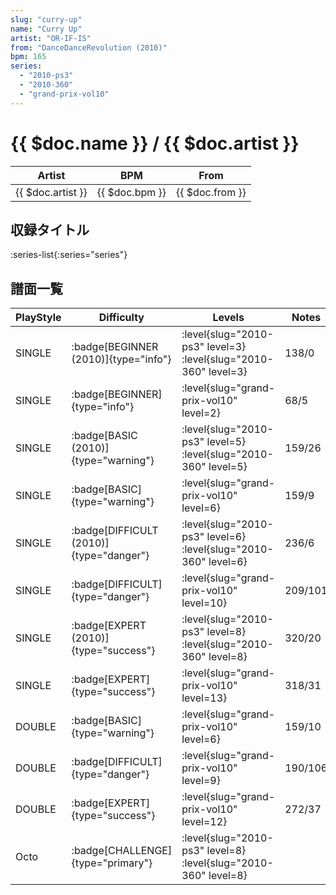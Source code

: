 ```yaml
---
slug: "curry-up"
name: "Curry Up"
artist: "OR-IF-IS"
from: "DanceDanceRevolution (2010)"
bpm: 165
series:
  - "2010-ps3"
  - "2010-360"
  - "grand-prix-vol10"
---
```


# {{ $doc.name }} / {{ $doc.artist }}

|Artist|BPM|From|
|------|---|----|
|{{ $doc.artist }}|{{ $doc.bpm }}|{{ $doc.from }}|

## 収録タイトル

:series-list{:series="series"}

## 譜面一覧

|PlayStyle|Difficulty|Levels|Notes|Movie|
|---------|----------|------|-----|-----|
|SINGLE| :badge[BEGINNER (2010)]{type="info"}|<div class="field is-grouped is-grouped-multiline"> :level{slug="2010-ps3" level=3} :level{slug="2010-360" level=3}</div>|138/0||
|SINGLE| :badge[BEGINNER]{type="info"}|<div class="field is-grouped is-grouped-multiline"> :level{slug="grand-prix-vol10" level=2}</div>|68/5||
|SINGLE| :badge[BASIC (2010)]{type="warning"}|<div class="field is-grouped is-grouped-multiline"> :level{slug="2010-ps3" level=5} :level{slug="2010-360" level=5}</div>|159/26||
|SINGLE| :badge[BASIC]{type="warning"}|<div class="field is-grouped is-grouped-multiline"> :level{slug="grand-prix-vol10" level=6}</div>|159/9||
|SINGLE| :badge[DIFFICULT (2010)]{type="danger"}|<div class="field is-grouped is-grouped-multiline"> :level{slug="2010-ps3" level=6} :level{slug="2010-360" level=6}</div>|236/6||
|SINGLE| :badge[DIFFICULT]{type="danger"}|<div class="field is-grouped is-grouped-multiline"> :level{slug="grand-prix-vol10" level=10}</div>|209/101||
|SINGLE| :badge[EXPERT (2010)]{type="success"}|<div class="field is-grouped is-grouped-multiline"> :level{slug="2010-ps3" level=8} :level{slug="2010-360" level=8}</div>|320/20||
|SINGLE| :badge[EXPERT]{type="success"}|<div class="field is-grouped is-grouped-multiline"> :level{slug="grand-prix-vol10" level=13}</div>|318/31||
|DOUBLE| :badge[BASIC]{type="warning"}|<div class="field is-grouped is-grouped-multiline"> :level{slug="grand-prix-vol10" level=6}</div>|159/10||
|DOUBLE| :badge[DIFFICULT]{type="danger"}|<div class="field is-grouped is-grouped-multiline"> :level{slug="grand-prix-vol10" level=9}</div>|190/106||
|DOUBLE| :badge[EXPERT]{type="success"}|<div class="field is-grouped is-grouped-multiline"> :level{slug="grand-prix-vol10" level=12}</div>|272/37||
|Octo| :badge[CHALLENGE]{type="primary"}|<div class="field is-grouped is-grouped-multiline"> :level{slug="2010-ps3" level=8} :level{slug="2010-360" level=8}</div>|||

